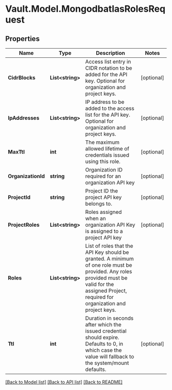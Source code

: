 # Vault.Model.MongodbatlasRolesRequest

## Properties

Name | Type | Description | Notes
------------ | ------------- | ------------- | -------------
**CidrBlocks** | **List&lt;string&gt;** | Access list entry in CIDR notation to be added for the API key. Optional for organization and project keys. | [optional] 
**IpAddresses** | **List&lt;string&gt;** | IP address to be added to the access list for the API key. Optional for organization and project keys. | [optional] 
**MaxTtl** | **int** | The maximum allowed lifetime of credentials issued using this role. | [optional] 
**OrganizationId** | **string** | Organization ID required for an organization API key | [optional] 
**ProjectId** | **string** | Project ID the project API key belongs to. | [optional] 
**ProjectRoles** | **List&lt;string&gt;** | Roles assigned when an organization API Key is assigned to a project API key | [optional] 
**Roles** | **List&lt;string&gt;** | List of roles that the API Key should be granted. A minimum of one role must be provided. Any roles provided must be valid for the assigned Project, required for organization and project keys. | 
**Ttl** | **int** | Duration in seconds after which the issued credential should expire. Defaults to 0, in which case the value will fallback to the system/mount defaults. | [optional] 

[[Back to Model list]](../README.md#documentation-for-models) [[Back to API list]](../README.md#documentation-for-api-endpoints) [[Back to README]](../README.md)

